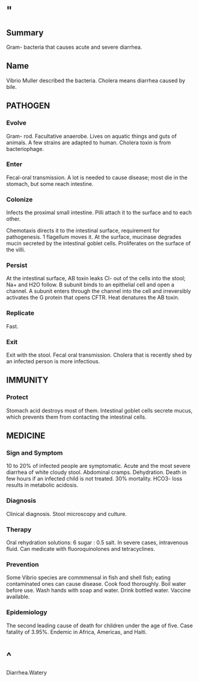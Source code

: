 # "

## Summary

Gram- bacteria that causes acute and severe diarrhea.

## Name

Vibrio Muller described the bacteria.
Cholera means diarrhea caused by bile.

## PATHOGEN

### Evolve

Gram- rod.
Facultative anaerobe.
Lives on aquatic things and guts of animals.
A few strains are adapted to human.
Cholera toxin is from bacteriophage.

### Enter

Fecal-oral transmission.
A lot is needed to cause disease; most die in the stomach, but some reach intestine.

### Colonize

Infects the proximal small intestine.
Pilli attach it to the surface and to each other.

Chemotaxis directs it to the intestinal surface, requirement for pathogenesis.
1 flagellum moves it.
At the surface, mucinase degrades mucin secreted by the intestinal goblet cells.
Proliferates on the surface of the villi.

### Persist

At the intestinal surface, AB toxin leaks Cl- out of the cells into the stool; Na+ and H2O follow.
B subunit binds to an epithelial cell and open a channel.
A subunit enters through the channel into the cell and irreversibly activates the G protein that opens CFTR.
Heat denatures the AB toxin.

### Replicate

Fast.

### Exit

Exit with the stool.
Fecal oral transmission.
Cholera that is recently shed by an infected person is more infectious.

## IMMUNITY

### Protect

Stomach acid destroys most of them.
Intestinal goblet cells secrete mucus, which prevents them from contacting the intestinal cells.

## MEDICINE

### Sign and Symptom

10 to 20% of infected people are symptomatic.
Acute and the most severe diarrhea of white cloudy stool.
Abdominal cramps.
Dehydration.
Death in few hours if an infected child is not treated.
30% mortality.
HCO3- loss results in metabolic acidosis.

### Diagnosis

Clinical diagnosis.
Stool microscopy and culture.

### Therapy

Oral rehydration solutions: 6 sugar : 0.5 salt.
In severe cases, intravenous fluid.
Can medicate with fluoroquinolones and tetracyclines.

### Prevention

Some Vibrio species are commmensal in fish and shell fish; eating contaminated ones can cause disease.
Cook food thoroughly.
Boil water before use.
Wash hands with soap and water.
Drink bottled water.
Vaccine available.

### Epidemiology

The second leading cause of death for children under the age of five.
Case fatality of 3.95%.
Endemic in Africa, Americas, and Haiti.

# ^

Diarrhea.Watery
